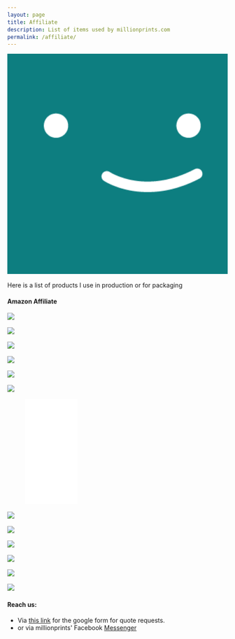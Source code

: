 ```yaml
---
layout: page
title: Affiliate
description: List of items used by millionprints.com
permalink: /affiliate/
---
```


<img src="/assets/img/uploads/profile.png" alt="millionprints1x8tile-logo" width="600">

Here is a list of products I use in production or for packaging 

#### Amazon Affiliate 
<a
href="https://www.amazon.ca/gp/product/B07CWQZ1RR/ref=as_li_ss_il?ie=UTF8&psc=1&linkCode=li2&tag=ronxqu0a-20&linkId=4dbe7755dbc03869aecffe261a7130cb&language=en_CA" target="_blank"><img border="0" src="//ws-na.amazon-adsystem.com/widgets/q?_encoding=UTF8&ASIN=B07CWQZ1RR&Format=_SL160_&ID=AsinImage&MarketPlace=CA&ServiceVersion=20070822&WS=1&tag=ronxqu0a-20&language=en_CA" ></a><img src="https://ir-ca.amazon-adsystem.com/e/ir?t=ronxqu0a-20&language=en_CA&l=li2&o=15&a=B07CWQZ1RR" width="1" height="1" border="0" alt="" style="border:none !important; margin:0px !important;" />

<a href="https://www.amazon.ca/gp/product/B07WRXL36P/ref=as_li_ss_il?ie=UTF8&psc=1&linkCode=li2&tag=ronxqu0a-20&linkId=56e485924d923aaa299715b69eb16271&language=en_CA" target="_blank"><img border="0" src="//ws-na.amazon-adsystem.com/widgets/q?_encoding=UTF8&ASIN=B07WRXL36P&Format=_SL160_&ID=AsinImage&MarketPlace=CA&ServiceVersion=20070822&WS=1&tag=ronxqu0a-20&language=en_CA" ></a><img src="https://ir-ca.amazon-adsystem.com/e/ir?t=ronxqu0a-20&language=en_CA&l=li2&o=15&a=B07WRXL36P" width="1" height="1" border="0" alt="" style="border:none !important; margin:0px !important;" />

<a href="https://www.amazon.ca/gp/product/B07F1D2MPQ/ref=as_li_ss_il?ie=UTF8&psc=1&linkCode=li2&tag=ronxqu0a-20&linkId=dd45c084658be8bf53329c2873d53512&language=en_CA" target="_blank"><img border="0" src="//ws-na.amazon-adsystem.com/widgets/q?_encoding=UTF8&ASIN=B07F1D2MPQ&Format=_SL160_&ID=AsinImage&MarketPlace=CA&ServiceVersion=20070822&WS=1&tag=ronxqu0a-20&language=en_CA" ></a><img src="https://ir-ca.amazon-adsystem.com/e/ir?t=ronxqu0a-20&language=en_CA&l=li2&o=15&a=B07F1D2MPQ" width="1" height="1" border="0" alt="" style="border:none !important; margin:0px !important;" />

<a href="https://www.amazon.ca/gp/product/B07JLDGD9P/ref=as_li_ss_il?ie=UTF8&psc=1&linkCode=li2&tag=ronxqu0a-20&linkId=537b41c95f26a098b4d2a2724dad2e6c&language=en_CA" target="_blank"><img border="0" src="//ws-na.amazon-adsystem.com/widgets/q?_encoding=UTF8&ASIN=B07JLDGD9P&Format=_SL160_&ID=AsinImage&MarketPlace=CA&ServiceVersion=20070822&WS=1&tag=ronxqu0a-20&language=en_CA" ></a><img src="https://ir-ca.amazon-adsystem.com/e/ir?t=ronxqu0a-20&language=en_CA&l=li2&o=15&a=B07JLDGD9P" width="1" height="1" border="0" alt="" style="border:none !important; margin:0px !important;" />


<a href="https://www.amazon.ca/gp/product/B076VFHV1F/ref=as_li_ss_il?ie=UTF8&psc=1&linkCode=li2&tag=ronxqu0a-20&linkId=d9246da20900d3ebddf45bf24cc606b0&language=en_CA" target="_blank"><img border="0" src="//ws-na.amazon-adsystem.com/widgets/q?_encoding=UTF8&ASIN=B076VFHV1F&Format=_SL160_&ID=AsinImage&MarketPlace=CA&ServiceVersion=20070822&WS=1&tag=ronxqu0a-20&language=en_CA" ></a><img src="https://ir-ca.amazon-adsystem.com/e/ir?t=ronxqu0a-20&language=en_CA&l=li2&o=15&a=B076VFHV1F" width="1" height="1" border="0" alt="" style="border:none !important; margin:0px !important;" />

<a href="https://www.amazon.ca/gp/product/B07F9KG1N3/ref=as_li_ss_il?ie=UTF8&psc=1&linkCode=li2&tag=ronxqu0a-20&linkId=624d6b7edb97762fc43f247b2aba5355&language=en_CA" target="_blank"><img border="0" src="//ws-na.amazon-adsystem.com/widgets/q?_encoding=UTF8&ASIN=B07F9KG1N3&Format=_SL160_&ID=AsinImage&MarketPlace=CA&ServiceVersion=20070822&WS=1&tag=ronxqu0a-20&language=en_CA" ></a><img src="https://ir-ca.amazon-adsystem.com/e/ir?t=ronxqu0a-20&language=en_CA&l=li2&o=15&a=B07F9KG1N3" width="1" height="1" border="0" alt="" style="border:none !important; margin:0px !important;" />

<figure class="video_container">
<iframe style="width:120px;height:240px;" marginwidth="0" marginheight="0" scrolling="no" frameborder="0" src="//rcm-na.amazon-adsystem.com/e/cm?lt1=_blank&bc1=000000&IS2=1&bg1=FFFFFF&fc1=000000&lc1=0000FF&t=ronxqu0a-20&language=en_CA&o=15&p=8&l=as4&m=amazon&f=ifr&ref=as_ss_li_til&asins=B07F9KG1N3&linkId=c2dc5a852c60747e89b03b17a401b3b5"></iframe>
</figure>

<a href="https://www.amazon.ca/Grafix-9-Inch-12-Inch-Cling-50-Pack/dp/B005M8OOXY/ref=as_li_ss_il?pd_rd_w=B8vNX&pf_rd_p=b7ce226c-345d-4c42-93e2-ba160f613eba&pf_rd_r=FQ2B5GDTEBVASCSAYP14&pd_rd_r=32d6a65c-ada4-4f3e-81c4-8575d3531444&pd_rd_wg=OCZx1&pd_rd_i=B005M8OOXY&ref_=pd_bap_d_rp_1_23_t&linkCode=li2&tag=ronxqu0a-20&linkId=0b24f75423d63738a8d501ff6b2dd6ae&language=en_CA" target="_blank"><img border="0" src="//ws-na.amazon-adsystem.com/widgets/q?_encoding=UTF8&ASIN=B005M8OOXY&Format=_SL160_&ID=AsinImage&MarketPlace=CA&ServiceVersion=20070822&WS=1&tag=ronxqu0a-20&language=en_CA" ></a><img src="https://ir-ca.amazon-adsystem.com/e/ir?t=ronxqu0a-20&language=en_CA&l=li2&o=15&a=B005M8OOXY" width="1" height="1" border="0" alt="" style="border:none !important; margin:0px !important;" />


<a href="https://www.amazon.ca/Transparent-Sealing-Cellophane-Plastic-Sandwich/dp/B07F9MMHRP/ref=as_li_ss_il?pd_rd_w=B8vNX&pf_rd_p=b7ce226c-345d-4c42-93e2-ba160f613eba&pf_rd_r=FQ2B5GDTEBVASCSAYP14&pd_rd_r=32d6a65c-ada4-4f3e-81c4-8575d3531444&pd_rd_wg=OCZx1&pd_rd_i=B07F9MMHRP&ref_=pd_bap_d_rp_1_51_t&linkCode=li2&tag=ronxqu0a-20&linkId=194c4048725ee83bb6e807c1dd6ba3a5&language=en_CA" target="_blank"><img border="0" src="//ws-na.amazon-adsystem.com/widgets/q?_encoding=UTF8&ASIN=B07F9MMHRP&Format=_SL160_&ID=AsinImage&MarketPlace=CA&ServiceVersion=20070822&WS=1&tag=ronxqu0a-20&language=en_CA" ></a><img src="https://ir-ca.amazon-adsystem.com/e/ir?t=ronxqu0a-20&language=en_CA&l=li2&o=15&a=B07F9MMHRP" width="1" height="1" border="0" alt="" style="border:none !important; margin:0px !important;" />

<a href="https://www.amazon.ca/gp/product/B00F607I6S/ref=as_li_ss_il?ie=UTF8&psc=1&linkCode=li2&tag=ronxqu0a-20&linkId=80177e418025159409fd09899cf08994&language=en_CA" target="_blank"><img border="0" src="//ws-na.amazon-adsystem.com/widgets/q?_encoding=UTF8&ASIN=B00F607I6S&Format=_SL160_&ID=AsinImage&MarketPlace=CA&ServiceVersion=20070822&WS=1&tag=ronxqu0a-20&language=en_CA" ></a><img src="https://ir-ca.amazon-adsystem.com/e/ir?t=ronxqu0a-20&language=en_CA&l=li2&o=15&a=B00F607I6S" width="1" height="1" border="0" alt="" style="border:none !important; margin:0px !important;" />

<a href="https://www.amazon.ca/gp/product/B081GHJX2Z/ref=as_li_ss_il?ie=UTF8&psc=1&linkCode=li2&tag=ronxqu0a-20&linkId=19d3003771a0f71fb7d89cf1e92616fe&language=en_CA" target="_blank"><img border="0" src="//ws-na.amazon-adsystem.com/widgets/q?_encoding=UTF8&ASIN=B081GHJX2Z&Format=_SL160_&ID=AsinImage&MarketPlace=CA&ServiceVersion=20070822&WS=1&tag=ronxqu0a-20&language=en_CA" ></a><img src="https://ir-ca.amazon-adsystem.com/e/ir?t=ronxqu0a-20&language=en_CA&l=li2&o=15&a=B081GHJX2Z" width="1" height="1" border="0" alt="" style="border:none !important; margin:0px !important;" />

<a href="https://www.amazon.ca/gp/product/B079Q8JTRV/ref=as_li_ss_il?ie=UTF8&psc=1&linkCode=li2&tag=ronxqu0a-20&linkId=23d3b75fde0f6ae498cc3a62e8c4de49&language=en_CA" target="_blank"><img border="0" src="//ws-na.amazon-adsystem.com/widgets/q?_encoding=UTF8&ASIN=B079Q8JTRV&Format=_SL160_&ID=AsinImage&MarketPlace=CA&ServiceVersion=20070822&WS=1&tag=ronxqu0a-20&language=en_CA" ></a><img src="https://ir-ca.amazon-adsystem.com/e/ir?t=ronxqu0a-20&language=en_CA&l=li2&o=15&a=B079Q8JTRV" width="1" height="1" border="0" alt="" style="border:none !important; margin:0px !important;" />

<a href="https://www.amazon.ca/gp/product/B00598K6LQ/ref=as_li_ss_il?ie=UTF8&psc=1&linkCode=li2&tag=ronxqu0a-20&linkId=3325e1e22be5ed9c24f7c838eaacacda&language=en_CA" target="_blank"><img border="0" src="//ws-na.amazon-adsystem.com/widgets/q?_encoding=UTF8&ASIN=B00598K6LQ&Format=_SL160_&ID=AsinImage&MarketPlace=CA&ServiceVersion=20070822&WS=1&tag=ronxqu0a-20&language=en_CA" ></a><img src="https://ir-ca.amazon-adsystem.com/e/ir?t=ronxqu0a-20&language=en_CA&l=li2&o=15&a=B00598K6LQ" width="1" height="1" border="0" alt="" style="border:none !important; margin:0px !important;" />

#### Reach us:

* Via [this link](https://millionprints.com/contact/) for the google form for quote requests.
* or via millionprints' Facebook [Messenger](https://www.facebook.com/messages/t/millionprints)


